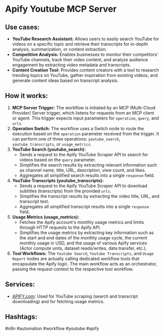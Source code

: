 # Apify Youtube MCP Server

## Use cases:

- **YouTube Research Assistant:**  Allows users to easily search YouTube for videos on a specific topic and retrieve their transcripts for in-depth analysis, summarization, or content extraction.
- **Competitive Analysis:** Enables businesses to monitor their competitors' YouTube channels, track their video content, and analyze audience engagement by extracting video metadata and transcripts.
- **Content Creation Tool:** Provides content creators with a tool to research trending topics on YouTube, gather inspiration from existing videos, and generate content ideas based on transcript analysis.

## How it works:

1.  **MCP Server Trigger:** The workflow is initiated by an MCP (Multi-Cloud Provider) Server trigger, which listens for requests from an MCP client or agent. This trigger expects input parameters for `operation`, `query`, and `urls`.
2.  **Operation Switch:** The workflow uses a Switch node to route the execution based on the `operation` parameter received from the trigger. It can perform one of three operations: `youtube_search`, `youtube_transcripts`, or `usage_metrics`.
3.  **YouTube Search (youtube_search):**
    -   Sends a request to the Apify YouTube Scraper API to search for videos based on the `query` parameter.
    -   Simplifies the search results by extracting relevant information such as channel name, title, URL, description, view count, and likes.
    -   Aggregates all simplified search results into a single `response` field.
4.  **YouTube Transcripts (youtube_transcripts):**
    -   Sends a request to the Apify YouTube Scraper API to download subtitles (transcripts) from the provided `urls`.
    -   Simplifies the transcript results by extracting the video title, URL, and transcript text.
    -   Aggregates all simplified transcript results into a single `response` field.
5.  **Usage Metrics (usage_metrics):**
    -   Fetches the Apify account's monthly usage metrics and limits through HTTP requests to the Apify API.
    -   Simplifies the usage metrics by extracting key information such as the start and end dates of the monthly usage cycle, the current monthly usage in USD, and the usage of various Apify services (Actor compute units, dataset reads/writes, data transfer, etc.).
6.  **Tool Workflows:** The `Youtube Search`, `Youtube Transcripts`, and `Usage Report` nodes are actually calling dedicated workflow tools that encapsulate the Apify logic. The main workflow acts as an orchestrator, passing the request context to the respective tool workflow.

## Services:

-   [APIFY.com](https://www.apify.com?fpr=414q6): Used for YouTube scraping (search and transcript downloading) and for fetching usage metrics.

## Hashtags:

#n8n #automation #workflow #youtube #apify